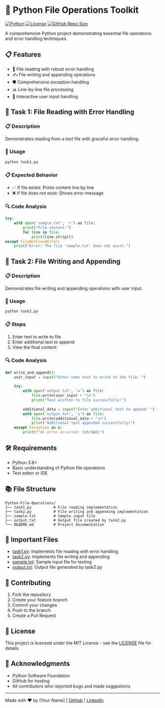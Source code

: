 # 📝 Python File Operations Toolkit

[![Python](https://img.shields.io/badge/Python-3.8+-blue.svg)](https://www.python.org/)
[![License](https://img.shields.io/badge/License-MIT-green.svg)](LICENSE)
[![GitHub Repo Size](https://img.shields.io/github/repo-size/yourusername/Python-File-Operations)](https://github.com/yourusername/Python-File-Operations)

A comprehensive Python project demonstrating essential file operations and error handling techniques.

## 📋 Features

- 📖 File reading with robust error handling
- ✍️ File writing and appending operations
- 🛡️ Comprehensive exception handling
- 📊 Line-by-line file processing
- 🔄 Interactive user input handling

## 🚀 Task 1: File Reading with Error Handling

### 📋 Description
Demonstrates reading from a text file with graceful error handling.

### 📝 Usage
```bash
python task1.py
```

### 📋 Expected Behavior
- ✅ If file exists: Prints content line by line
- ❌ If file does not exist: Shows error message

### 🔍 Code Analysis
```python
try:
    with open('sample.txt', 'r') as file:
        print("File content:")
        for line in file:
            print(line.strip())
except FileNotFoundError:
    print("Error: The file 'sample.txt' does not exist.")
```

## 📝 Task 2: File Writing and Appending

### 📋 Description
Demonstrates file writing and appending operations with user input.

### 📝 Usage
```bash
python task2.py
```

### 📋 Steps
1. Enter text to write to file
2. Enter additional text to append
3. View the final content

### 🔍 Code Analysis
```python
def write_and_append():
    user_input = input("Enter some text to write to the file: ")
    
    try:
        with open('output.txt', 'w') as file:
            file.write(user_input + "\n")
            print("Text written to file successfully!")
        
        additional_data = input("Enter additional text to append: ")
        with open('output.txt', 'a') as file:
            file.write(additional_data + "\n")
            print("Additional text appended successfully!")
    except Exception as e:
        print(f"An error occurred: {str(e)}")
```

## 🛠️ Requirements

- Python 3.8+
- Basic understanding of Python file operations
- Text editor or IDE

## 📚 File Structure

```
Python-File-Operations/
├── task1.py          # File reading implementation
├── task2.py          # File writing and appending implementation
├── sample.txt        # Sample input file
├── output.txt        # Output file created by task2.py
└── README.md         # Project documentation
```

## 📁 Important Files

- [task1.py](task1.py): Implements file reading with error handling
- [task2.py](task2.py): Implements file writing and appending
- [sample.txt](sample.txt): Sample input file for testing
- [output.txt](output.txt): Output file generated by task2.py

## 🤝 Contributing

1. Fork the repository
2. Create your feature branch
3. Commit your changes
4. Push to the branch
5. Create a Pull Request

## 📄 License

This project is licensed under the MIT License - see the [LICENSE](LICENSE) file for details.

## 🙏 Acknowledgments

- Python Software Foundation
- GitHub for hosting
- All contributors who reported bugs and made suggestions

---

Made with ❤️ by [Your Name] | [GitHub](https://github.com/yourusername) | [LinkedIn](https://linkedin.com/in/yourusername)

